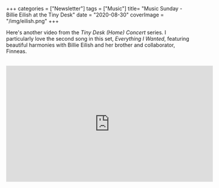 +++
categories = ["Newsletter"]
tags = ["Music"]
title= "Music Sunday - Billie Eilish at the Tiny Desk"
date = "2020-08-30"
coverImage = "/img/eilish.png"
+++

Here's another video from the *Tiny Desk (Home) Concert* series. I particularly love the second song in this set, *Everything I Wanted*, featuring beautiful harmonies with Billie Eilish and her brother and collaborator, Finneas.

<!--more-->

<br>

<iframe width="560" height="315" src="https://www.youtube.com/embed/4sZ2_aGsLKU?start=319" frameborder="0" allow="accelerometer; autoplay; encrypted-media; gyroscope; picture-in-picture" allowfullscreen></iframe>
